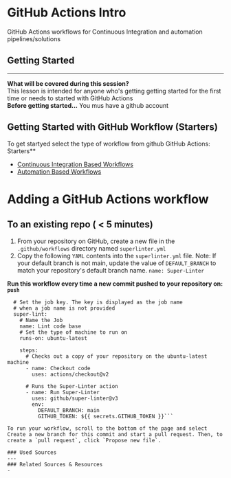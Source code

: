 # GitHub Actions Intro
GitHub Actions workflows for Continuous Integration and automation pipelines/solutions
## Getting Started
---
**What will be covered during this session?** \
This lesson is intended for anyone who's getting getting started for the first time or needs to started with GitHub Actions\
**Before getting started...**
You mus have a github account
## Getting Started with GitHub Workflow (Starters)
To get startyed select the type of workflow from github GitHub Actions: Starters** 
- [Continuous Integration Based Workflows](https://github.com/actions/starter-workflows)
- [Automation Based Workflows](https://github.com/actions/starter-workflows/tree/main/automation)

# Adding a GitHub Actions workflow
To an existing repo ( < 5 minutes)
---
1. From your repository on GitHub, create a new file in the `.github/workflows` directory named `superlinter.yml`
2. Copy the following `YAML` contents into the `superlinter.yml` file. Note: If your default branch is not main, update the value of `DEFAULT_BRANCH` to match your repository's default branch name.
`name: Super-Linter`

**Run this workflow every time a new commit pushed to your repository on: `push`**
```jobs:
  # Set the job key. The key is displayed as the job name
  # when a job name is not provided
  super-lint:
    # Name the Job
    name: Lint code base
    # Set the type of machine to run on
    runs-on: ubuntu-latest

    steps:
      # Checks out a copy of your repository on the ubuntu-latest machine
      - name: Checkout code
        uses: actions/checkout@v2

      # Runs the Super-Linter action
      - name: Run Super-Linter
        uses: github/super-linter@v3
        env:
          DEFAULT_BRANCH: main
          GITHUB_TOKEN: ${{ secrets.GITHUB_TOKEN }}```
          
To run your workflow, scroll to the bottom of the page and select Create a new branch for this commit and start a pull request. Then, to create a `pull request`, click `Propose new file`.

### Used Sources
---
### Related Sources & Resources
-

